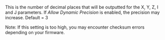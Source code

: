 This is the number of decimal places that will be outputted for the X, Y, Z, I and J parameters.  If *Allow Dynamic Precision* is enabled, the precision may increase.  Default = 3

Note:  If this setting is too high, you may encounter checksum errors depending on your firmware.